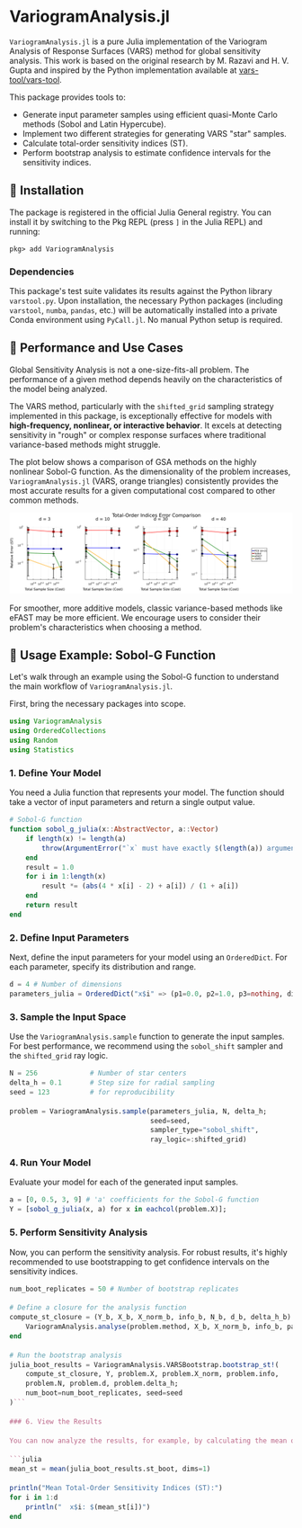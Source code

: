 # VariogramAnalysis.jl

`VariogramAnalysis.jl` is a pure Julia implementation of the Variogram Analysis of Response Surfaces (VARS) method for global sensitivity analysis. This work is based on the original research by M. Razavi and H. V. Gupta and inspired by the Python implementation available at [vars-tool/vars-tool](https://github.com/vars-tool/vars-tool).

This package provides tools to:
*   Generate input parameter samples using efficient quasi-Monte Carlo methods (Sobol and Latin Hypercube).
*   Implement two different strategies for generating VARS "star" samples.
*   Calculate total-order sensitivity indices (ST).
*   Perform bootstrap analysis to estimate confidence intervals for the sensitivity indices.

## 💾 Installation

The package is registered in the official Julia General registry. You can install it by switching to the Pkg REPL (press `]` in the Julia REPL) and running:
```
pkg> add VariogramAnalysis
```

### Dependencies

This package's test suite validates its results against the Python library `varstool.py`. Upon installation, the necessary Python packages (including `varstool`, `numba`, `pandas`, etc.) will be automatically installed into a private Conda environment using `PyCall.jl`. No manual Python setup is required.

## 🚀 Performance and Use Cases

Global Sensitivity Analysis is not a one-size-fits-all problem. The performance of a given method depends heavily on the characteristics of the model being analyzed.

The VARS method, particularly with the `shifted_grid` sampling strategy implemented in this package, is exceptionally effective for models with **high-frequency, nonlinear, or interactive behavior**. It excels at detecting sensitivity in "rough" or complex response surfaces where traditional variance-based methods might struggle.

The plot below shows a comparison of GSA methods on the highly nonlinear Sobol-G function. As the dimensionality of the problem increases, `VariogramAnalysis.jl` (VARS, orange triangles) consistently provides the most accurate results for a given computational cost compared to other common methods.

![Sobol-G Benchmark Results](examples/sobol_g_different_dimensions.png)

For smoother, more additive models, classic variance-based methods like eFAST may be more efficient. We encourage users to consider their problem's characteristics when choosing a method.

## 📖 Usage Example: Sobol-G Function

Let's walk through an example using the Sobol-G function to understand the main workflow of `VariogramAnalysis.jl`.

First, bring the necessary packages into scope.
```julia
using VariogramAnalysis
using OrderedCollections
using Random
using Statistics
```

### 1. Define Your Model

You need a Julia function that represents your model. The function should take a vector of input parameters and return a single output value.

```julia
# Sobol-G function
function sobol_g_julia(x::AbstractVector, a::Vector)
    if length(x) != length(a)
        throw(ArgumentError("`x` must have exactly $(length(a)) arguments."))
    end
    result = 1.0
    for i in 1:length(x)
        result *= (abs(4 * x[i] - 2) + a[i]) / (1 + a[i])
    end
    return result
end
```

### 2. Define Input Parameters

Next, define the input parameters for your model using an `OrderedDict`. For each parameter, specify its distribution and range.

```julia
d = 4 # Number of dimensions
parameters_julia = OrderedDict("x$i" => (p1=0.0, p2=1.0, p3=nothing, dist="unif") for i in 1:d)
```

### 3. Sample the Input Space

Use the `VariogramAnalysis.sample` function to generate the input samples. For best performance, we recommend using the `sobol_shift` sampler and the `shifted_grid` ray logic.

```julia
N = 256             # Number of star centers
delta_h = 0.1       # Step size for radial sampling
seed = 123          # for reproducibility

problem = VariogramAnalysis.sample(parameters_julia, N, delta_h; 
                                   seed=seed, 
                                   sampler_type="sobol_shift", 
                                   ray_logic=:shifted_grid)
```

### 4. Run Your Model

Evaluate your model for each of the generated input samples.

```julia
a = [0, 0.5, 3, 9] # 'a' coefficients for the Sobol-G function
Y = [sobol_g_julia(x, a) for x in eachcol(problem.X)];
```

### 5. Perform Sensitivity Analysis

Now, you can perform the sensitivity analysis. For robust results, it's highly recommended to use bootstrapping to get confidence intervals on the sensitivity indices.

```julia
num_boot_replicates = 50 # Number of bootstrap replicates

# Define a closure for the analysis function
compute_st_closure = (Y_b, X_b, X_norm_b, info_b, N_b, d_b, delta_h_b) -> begin
    VariogramAnalysis.analyse(problem.method, X_b, X_norm_b, info_b, parameters_julia, N_b, d_b, delta_h_b, Y_b)
end

# Run the bootstrap analysis
julia_boot_results = VariogramAnalysis.VARSBootstrap.bootstrap_st!(
    compute_st_closure, Y, problem.X, problem.X_norm, problem.info,
    problem.N, problem.d, problem.delta_h;
    num_boot=num_boot_replicates, seed=seed
)```

### 6. View the Results

You can now analyze the results, for example, by calculating the mean of the bootstrapped sensitivity indices.

```julia
mean_st = mean(julia_boot_results.st_boot, dims=1)

println("Mean Total-Order Sensitivity Indices (ST):")
for i in 1:d
    println("  x$i: $(mean_st[i])")
end
```